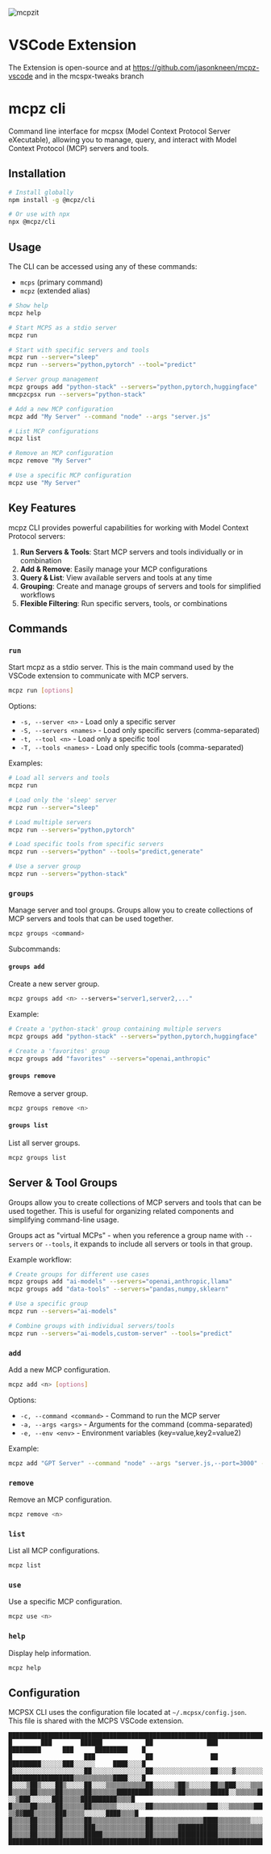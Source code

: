 
![mcpzit](https://github.com/user-attachments/assets/dfeed313-6960-4fc0-bd8f-7fa2050df700)


# VSCode Extension

The Extension is open-source and at https://github.com/jasonkneen/mcpz-vscode and in the mcspx-tweaks branch


# mcpz cli

Command line interface for mcpsx (Model Context Protocol Server eXecutable), allowing you to manage, query, and interact with Model Context Protocol (MCP) servers and tools.

## Installation

```bash
# Install globally
npm install -g @mcpz/cli

# Or use with npx
npx @mcpz/cli
```

## Usage

The CLI can be accessed using any of these commands:
- `mcps` (primary command)
- `mcpz` (extended alias)

```bash
# Show help
mcpz help

# Start MCPS as a stdio server
mcpz run

# Start with specific servers and tools
mcpz run --server="sleep"
mcpz run --servers="python,pytorch" --tool="predict"

# Server group management
mcpz groups add "python-stack" --servers="python,pytorch,huggingface"
mmcpzcpsx run --servers="python-stack"

# Add a new MCP configuration
mcpz add "My Server" --command "node" --args "server.js"

# List MCP configurations
mcpz list

# Remove an MCP configuration
mcpz remove "My Server"

# Use a specific MCP configuration
mcpz use "My Server"
```

## Key Features

mcpz CLI provides powerful capabilities for working with Model Context Protocol servers:

1. **Run Servers & Tools**: Start MCP servers and tools individually or in combination
2. **Add & Remove**: Easily manage your MCP configurations
3. **Query & List**: View available servers and tools at any time
4. **Grouping**: Create and manage groups of servers and tools for simplified workflows
5. **Flexible Filtering**: Run specific servers, tools, or combinations

## Commands

### `run`

Start mcpz as a stdio server. This is the main command used by the VSCode extension to communicate with MCP servers.

```bash
mcpz run [options]
```

Options:
- `-s, --server <n>` - Load only a specific server
- `-S, --servers <names>` - Load only specific servers (comma-separated)
- `-t, --tool <n>` - Load only a specific tool
- `-T, --tools <names>` - Load only specific tools (comma-separated)

Examples:
```bash
# Load all servers and tools
mcpz run

# Load only the 'sleep' server
mcpz run --server="sleep"

# Load multiple servers
mcpz run --servers="python,pytorch"

# Load specific tools from specific servers
mcpz run --servers="python" --tools="predict,generate"

# Use a server group
mcpz run --servers="python-stack"
```

### `groups`

Manage server and tool groups. Groups allow you to create collections of MCP servers and tools that can be used together.

```bash
mcpz groups <command>
```

Subcommands:

#### `groups add`

Create a new server group.

```bash
mcpz groups add <n> --servers="server1,server2,..."
```

Example:
```bash
# Create a 'python-stack' group containing multiple servers
mcpz groups add "python-stack" --servers="python,pytorch,huggingface"

# Create a 'favorites' group
mcpz groups add "favorites" --servers="openai,anthropic"
```

#### `groups remove`

Remove a server group.

```bash
mcpz groups remove <n>
```

#### `groups list`

List all server groups.

```bash
mcpz groups list
```

## Server & Tool Groups

Groups allow you to create collections of MCP servers and tools that can be used together. This is useful for organizing related components and simplifying command-line usage.

Groups act as "virtual MCPs" - when you reference a group name with `--servers` or `--tools`, it expands to include all servers or tools in that group.

Example workflow:

```bash
# Create groups for different use cases
mcpz groups add "ai-models" --servers="openai,anthropic,llama"
mcpz groups add "data-tools" --servers="pandas,numpy,sklearn"

# Use a specific group
mcpz run --servers="ai-models"

# Combine groups with individual servers/tools
mcpz run --servers="ai-models,custom-server" --tools="predict"
```

### `add`

Add a new MCP configuration.

```bash
mcpz add <n> [options]
```

Options:
- `-c, --command <command>` - Command to run the MCP server
- `-a, --args <args>` - Arguments for the command (comma-separated)
- `-e, --env <env>` - Environment variables (key=value,key2=value2)

Example:
```bash
mcpz add "GPT Server" --command "node" --args "server.js,--port=3000" --env "API_KEY=abc123,DEBUG=true"
```

### `remove`

Remove an MCP configuration.

```bash
mcpz remove <n>
```

### `list`

List all MCP configurations.

```bash
mcpz list
```

### `use`

Use a specific MCP configuration.

```bash
mcpz use <n>
```

### `help`

Display help information.

```bash
mcpz help
```

## Configuration

MCPSX CLI uses the configuration file located at `~/.mcpsx/config.json`. This file is shared with the MCPS VSCode extension.

```
███████████████████████████████████████████████████████████████████████████████████████████████████████████████
█        ███        ██████            ██               ███               █████████      ███      █████████    █
█                    ███              ██                ██               █████████░░░░░░███░░░░░░     ████░░░░█
█░░░░░░░░░░░░░░░░░░░░██░░░░░░░░░░░░░░░██░░░░░░░░░░░░░░░░██░░░░▓░░░░░░░░░ ██████████████████▒▒▒▒▒▒▒▒▒▒▒████░░░░█
█░░░░▒██▒░░░░██▒░░░░░██░░░░▒▒▒▒▒▒▒▒▒▒▒██░░░░░░▒██▒░░░░░░██▒▒███░░░░▒▒▒▒███████████░░░░░░███▒▒▒▒▒▒▒▒▒▒▒████▒▒▒▒█
█▒▒▒▒▒██▒▒▒▒▒██▒▒▒▒▒▒██▒▒▒▒▒▒▒██████████▒▒▒▒▒▒▒██▒▒▒▒▒▒▒█████░░▒▒▒▒▒▒█████  ░░▒███░░░░░░███▒▒▒▒▒██████████▒▒▒▒█
█▒▒▒▒▒██▒▒▒▒▒██▒▒▒▒▒▒██▒▒▒▒▒▒▒░░░░░░░░██▒▒▒▒▒▒▒▒▒▒▒▒▒▒▒███░░░▒▒▒▒▒▒▒██████ ▒▒▓▓███▒▒▒▒▒▒███▒▒▒▒▒░░░░░░████▒▒▒▒█
█▒▒▒▒▒██▒▒▒▒▒██▒▒▒▒▒▒██▒▒▒▒▒▒▒▒▒▒▒▒▒▒▒██▒▒▒▒▒▒▒▒▒▒▒▒▒▒████▒▒▒▒▒▒▒▒▒░░░░░░█▓▓▓▓████▒▒▒▒▒▒███▒▒▒▒▒▒▒▒▒▒▒█████████
█▒▒▒▒▒██▒▒▒▒▒██▒▒▒▒▒▒███▒▒▒▒▒▒▒▒▒▒▒▒▒▒██▒▒▒▒▒▒▒███████████▒▒▒▒▒▒▒▒▒▒▒▒▒▒▒█████████▒▒▒▒▒▒████▒▒▒▒▒▒▒▒▒▒████░░░░█
█▒▒▒▒▒██▒▒▒▒▒██▒▒▒▒▒▒█████▒▒▒▒▒▒▒▒▒▒▒▒██▒▒▒▒▒▒▒███████████▒▒▒▒▒▒▒▒▒▒▒▒▒▒▒█████████▒▒▒▒▒▒█████▒▒▒▒▒▒▒▒▒████▒▒▒▒█
███████████████████████████████████████████████████████████████████████████████████████████████████████████████
```
